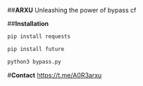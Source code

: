 ##**ARXU**
Unleashing the power of bypass cf

##**Installation**
```bash
pip install requests
```
```bash
pip install future
```
```python
python3 bypass.py
```
#**Contact**
https://t.me/A0R3arxu
